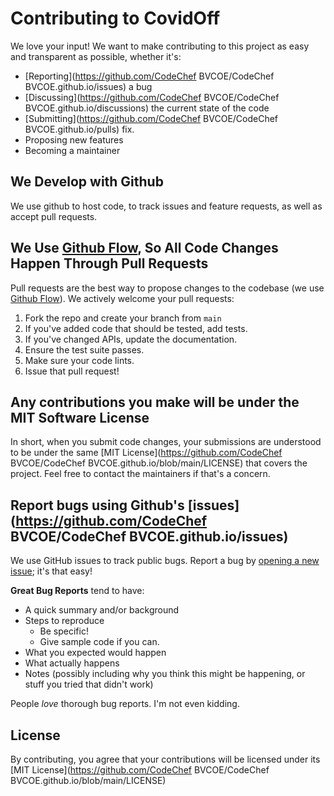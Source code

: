 # Contributing to CovidOff
We love your input! We want to make contributing to this project as easy and transparent as possible, whether it's:

- [Reporting](https://github.com/CodeChef BVCOE/CodeChef BVCOE.github.io/issues) a bug
- [Discussing](https://github.com/CodeChef BVCOE/CodeChef BVCOE.github.io/discussions) the current state of the code
- [Submitting](https://github.com/CodeChef BVCOE/CodeChef BVCOE.github.io/pulls) fix.
- Proposing new features
- Becoming a maintainer

## We Develop with Github
We use github to host code, to track issues and feature requests, as well as accept pull requests.

## We Use [Github Flow](https://guides.github.com/introduction/flow/index.html), So All Code Changes Happen Through Pull Requests
Pull requests are the best way to propose changes to the codebase (we use [Github Flow](https://guides.github.com/introduction/flow/index.html)). We actively welcome your pull requests:

1. Fork the repo and create your branch from `main`
2. If you've added code that should be tested, add tests.
3. If you've changed APIs, update the documentation.
4. Ensure the test suite passes.
5. Make sure your code lints.
6. Issue that pull request!

## Any contributions you make will be under the MIT Software License
In short, when you submit code changes, your submissions are understood to be under the same [MIT License](https://github.com/CodeChef BVCOE/CodeChef BVCOE.github.io/blob/main/LICENSE) that covers the project. Feel free to contact the maintainers if that's a concern.

## Report bugs using Github's [issues](https://github.com/CodeChef BVCOE/CodeChef BVCOE.github.io/issues)
We use GitHub issues to track public bugs. Report a bug by [opening a new issue](); it's that easy!

<!-- ## Write bug reports with detail, background, and sample code
[This is an template](https://github.com/covidoff/covidoff/issues/new?assignees=&labels=&template=bug_report.md&title=) of a bug report. -->

**Great Bug Reports** tend to have:

- A quick summary and/or background
- Steps to reproduce
  - Be specific!
  - Give sample code if you can.
- What you expected would happen
- What actually happens
- Notes (possibly including why you think this might be happening, or stuff you tried that didn't work)

People *love* thorough bug reports. I'm not even kidding.

## License
By contributing, you agree that your contributions will be licensed under its [MIT License](https://github.com/CodeChef BVCOE/CodeChef BVCOE.github.io/blob/main/LICENSE)
